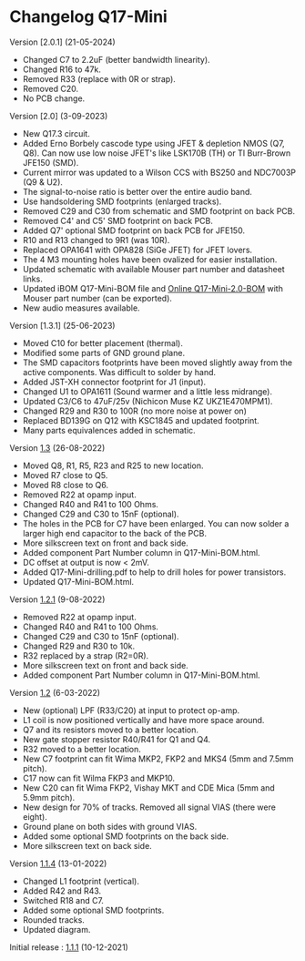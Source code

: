 # Changelog Q17-Mini

Version [2.0.1] (21-05-2024)

- Changed C7 to 2.2uF (better bandwidth linearity).
- Changed R16 to 47k.
- Removed R33 (replace with 0R or strap).
- Removed C20.
- No PCB change.

Version [2.0] (3-09-2023)

- New Q17.3 circuit.
- Added Erno Borbely cascode type using JFET & depletion NMOS (Q7, Q8). Can now use low noise JFET's like LSK170B (TH) or TI Burr-Brown JFE150 (SMD).
- Current mirror was updated to a Wilson CCS with BS250 and NDC7003P (Q9 & U2).
- The signal-to-noise ratio is better over the entire audio band.
- Use handsoldering SMD footprints (enlarged tracks).
- Removed C29 and C30 from schematic and SMD footprint on back PCB.
- Removed C4' and C5' SMD footprint on back PCB.
- Added Q7' optional SMD footprint on back PCB for JFE150.
- R10 and R13 changed to 9R1 (was 10R).
- Replaced OPA1641 with OPA828 (SiGe JFET) for JFET lovers.
- The 4 M3 mounting holes have been ovalized for easier installation.
- Updated schematic with available Mouser part number and datasheet links.
- Updated iBOM Q17-Mini-BOM file and <a href="https://audio.cyberkata.org/Q17-Mini-2.0.html">Online Q17-Mini-2.0-BOM</a> with Mouser part number (can be exported).
- New audio measures available.

Version [1.3.1] (25-06-2023)
- Moved C10 for better placement (thermal).
- Modified some parts of GND ground plane.
- The SMD capacitors footprints have been moved slightly away from the active components. Was difficult to solder by hand.
- Added JST-XH connector footprint for J1 (input).
- Changed U1 to OPA1611 (Sound warmer and a little less midrange).
- Updated C3/C6 to 47uF/25v (Nichicon Muse KZ UKZ1E470MPM1).
- Changed R29 and R30 to 100R (no more noise at power on)
- Replaced BD139G on Q12 with KSC1845 and updated footprint.
- Many parts equivalences added in schematic.

Version [1.3](https://github.com/stefaweb/Q17-a-QUAD405-audiophile-approach/commit/e14c5743dc9d61eb0646178def298882dcf551b0) (26-08-2022)

- Moved Q8, R1, R5, R23 and R25 to new location.
- Moved R7 close to Q5.
- Moved R8 close to Q6.
- Removed R22 at opamp input.
- Changed R40 and R41 to 100 Ohms.
- Changed C29 and C30 to 15nF (optional).
- The holes in the PCB for C7 have been enlarged. You can now solder a larger high end capacitor to the back of the PCB.
- More silkscreen text on front and back side.
- Added component Part Number column in Q17-Mini-BOM.html.
- DC offset at output is now < 2mV.
- Added Q17-Mini-drilling.pdf to help to drill holes for power transistors.
- Updated Q17-Mini-BOM.html.

Version [1.2.1](https://github.com/stefaweb/Q17-a-QUAD405-audiophile-approach/commit/6671ab5b4a45497aaad0a56b8615fdbb069a5a3f) (9-08-2022)

- Removed R22 at opamp input.
- Changed R40 and R41 to 100 Ohms.
- Changed C29 and C30 to 15nF (optional).
- Changed R29 and R30 to 10k.
- R32 replaced by a strap (R2=0R).
- More silkscreen text on front and back side.
- Added component Part Number column in Q17-Mini-BOM.html.

Version [1.2](https://github.com/stefaweb/Q17-a-QUAD405-audiophile-approach/tree/8caf9e90742d23102cca4e3eea3342eca072945a) (6-03-2022)

- New (optional) LPF (R33/C20) at input to protect op-amp.
- L1 coil is now positioned vertically and have more space around.
- Q7 and its resistors moved to a better location.
- New gate stopper resistor R40/R41 for Q1 and Q4.
- R32 moved to a better location.
- New C7 footprint can fit Wima MKP2, FKP2 and MKS4 (5mm and 7.5mm pitch).
- C17 now can fit Wilma FKP3 and MKP10.
- New C20 can fit Wima FKP2, Vishay MKT and CDE Mica (5mm and 5.9mm pitch).
- New design for 70% of tracks. Removed all signal VIAS (there were eight).
- Ground plane on both sides with ground VIAS.
- Added some optional SMD footprints on the back side.
- More silkscreen text on back side.

Version [1.1.4](https://github.com/stefaweb/Q17-a-QUAD405-audiophile-approach/tree/5d390576078fdaf95bd449d5fe2e2c45a9edb5e6) (13-01-2022)

- Changed L1 footprint (vertical).
- Added R42 and R43.
- Switched R18 and C7.
- Added some optional SMD footprints.
- Rounded tracks.
- Updated diagram.

Initial release : [1.1.1](https://github.com/stefaweb/Q17-a-QUAD405-audiophile-approach/tree/8860557ad7c0319b1982263380b270c39a1ce374) (10-12-2021)
